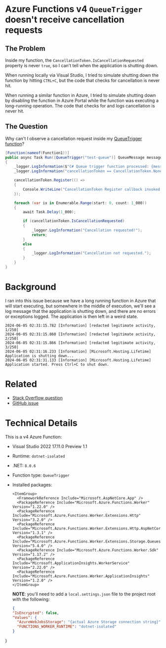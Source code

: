 # Azure Functions v4 `QueueTrigger` doesn't receive cancellation requests

## The Problem

Inside my function, the `CancellationToken.IsCancellationRequested` property is never `true`, so I can't tell when the application is shutting down.

When running locally via Visual Studio, I tried to simulate shutting down the function by hitting `CTRL+C`, but the code that checks for cancellation is never hit.

When running a similar function in Azure, I tried to simulate shutting down by disabling the function in Azure Portal while the function was executing a long-running operation. The code that checks for and logs cancellation is never hit.

## The Question

Why can't I observe a cancellation request inside my [QueueTrigger function](https://github.com/jonsagara/AzureFunctionQueueTriggerCancellationTokenTest/blob/bf25afb42ef25006145e6d7cdd9916a7ebb2bef0/src/AzureFunctionQueueTriggerCancellationTokenTest/Function1.cs#L17)?

```csharp
[Function(nameof(Function1))]
public async Task Run([QueueTrigger("test-queue")] QueueMessage message, CancellationToken cancellationToken)
{
    _logger.LogInformation($"C# Queue trigger function processed: {message.MessageText}");
    _logger.LogInformation("cancellationToken == CancellationToken.None? {IsEqual}", cancellationToken == CancellationToken.None);

    cancellationToken.Register(() =>
    {
        Console.WriteLine("CancellationToken Register callback invoked.");
    });

    foreach (var ix in Enumerable.Range(start: 0, count: 1_000))
    {
        await Task.Delay(1_000);

        if (cancellationToken.IsCancellationRequested)
        {
            _logger.LogInformation("Cancellation requested!");
            return;
        }
        else
        {
            _logger.LogInformation("Cancellation not requested.");
        }
    }
}
```

# Background

I ran into this issue because we have a long running function in Azure that will start executing, but somewhere in the middle of execution, we'll see a log message that the application is shutting down, and there are no errors or exceptions logged. The application is then left in a weird state.

```
2024-06-05 02:31:15.782 [Information] [redacted legitimate activity, 1/250]
2024-06-05 02:31:15.860 [Information] [redacted legitimate activity, 2/250]
2024-06-05 02:31:15.866 [Information] [redacted legitimate activity, 3/250]
2024-06-05 02:31:16.233 [Information] [Microsoft.Hosting.Lifetime] Application is shutting down...
2024-06-05 02:31:31.133 [Information] [Microsoft.Hosting.Lifetime] Application started. Press Ctrl+C to shut down.
```

# Related

- [Stack Overflow question](https://stackoverflow.com/q/78578960)
- [GitHub issue](https://github.com/Azure/azure-functions-dotnet-worker/issues/2510)

# Technical Details

This is a v4 Azure Function:
- Visual Studio 2022 17.11.0 Preview 1.1
- Runtime: `dotnet-isolated`
- .NET: `8.0.6`
- Function type: `QueueTrigger`
- Installed packages:
  ```
  <ItemGroup>
	<FrameworkReference Include="Microsoft.AspNetCore.App" />
	<PackageReference Include="Microsoft.Azure.Functions.Worker" Version="1.22.0" />
	<PackageReference Include="Microsoft.Azure.Functions.Worker.Extensions.Http" Version="3.2.0" />
	<PackageReference Include="Microsoft.Azure.Functions.Worker.Extensions.Http.AspNetCore" Version="1.3.1" />
	<PackageReference Include="Microsoft.Azure.Functions.Worker.Extensions.Storage.Queues" Version="5.4.0" />
	<PackageReference Include="Microsoft.Azure.Functions.Worker.Sdk" Version="1.17.2" />
	<PackageReference Include="Microsoft.ApplicationInsights.WorkerService" Version="2.22.0" />
	<PackageReference Include="Microsoft.Azure.Functions.Worker.ApplicationInsights" Version="1.2.0" />
  </ItemGroup>
  ```

  **NOTE**: you'll need to add a `local.settings.json` file to the project root with the following:

  ```json
  {
  "IsEncrypted": false,
  "Values": {
    "AzureWebJobsStorage": "{actual Azure Storage connection string}",
    "FUNCTIONS_WORKER_RUNTIME": "dotnet-isolated"
  }
}
  ```
